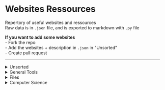 # Websites Ressources<br>

Repertory of useful websites and ressources<br>
Raw data is in `.json` file, and is exported to markdown with `.py` file<br>

__If you want to add some websites__<br>
\- Fork the repo<br>
\- Add the websites + description in `.json` in "Unsorted"<br>
\- Create pull request<br>

---

<details><summary>Unsorted</summary><ul>
</ul></details>
<details><summary>General Tools</summary><ul>
    ㅤ<a href='https://chat.openai.com'>https://chat.openai.com</a> - <span>Current best AI for answering any question</span><br>
    <details><summary>Links</summary><ul>
        ㅤ<a href='https://app.rebrandly.com'>https://app.rebrandly.com</a> - <span>URL shortener / Allow for afterward original link modification</span><br>
        ㅤ<a href='https://app.bitly.com'>https://app.bitly.com</a> - <span>URL shortener / Smallest final link</span><br>
        ㅤ<a href='https://carrd.co'>https://carrd.co</a> - <span>Create cards to display multiple URLs</span><br>
    </ul></details>
    <details><summary>Content Creation</summary><ul>
        ㅤ<a href='https://www.epidemicsound.com'>https://www.epidemicsound.com</a> - <span>Lot of copyright free musics / Not free to use</span><br>
        ㅤ<a href='https://www.joincombo.com'>https://www.joincombo.com</a> - <span>Create clips from stream to send to TikTok / Insta / YTB Shorts</span><br>
        ㅤ<a href='https://www.tubebuddy.com'>https://www.tubebuddy.com</a> - <span>Browser addon / provide tools and stats for Youtube</span><br>
    </ul></details>
    <details><summary>Discord</summary><ul>
        ㅤ<a href='https://discohook.org'>https://discohook.org</a> - <span>Create embed message for Discord bot or Webhooks</span><br>
        ㅤ<a href='https://snowsta.mp'>https://snowsta.mp</a> - <span>Get exact timestamp of message with ID</span><br>
        ㅤ<a href='https://toolscord.com'>https://toolscord.com</a> - <span>Download hd picture of user pfp with ID</span><br>
        ㅤ<a href='https://discord.com/developers'>https://discord.com/developers</a> - <span>Developper portal with your apps / rich presences / bots</span><br>
        ㅤ<a href='https://betterdiscord.app'>https://betterdiscord.app</a> - <span>Enhanced version of Discord with plugins / skins / custom code</span><br>
    </ul></details>
</ul></details>
<details><summary>Files</summary><ul>
    <details><summary>Documents</summary><ul>
        <details><summary>Google</summary><ul>
            ㅤ<a href='https://docs.google.com/document'>https://docs.google.com/document</a> - <span>Share and write Word documents as a team</span><br>
            ㅤ<a href='https://docs.google.com/spreadsheets'>https://docs.google.com/spreadsheets</a> - <span>Share and write Excel sheets as a team</span><br>
            ㅤ<a href='https://docs.google.com/presentation'>https://docs.google.com/presentation</a> - <span>Share and write PowerPoint presentations as a team</span><br>
            ㅤ<a href='https://docs.google.com/forms/u/2/'>https://docs.google.com/forms/u/2/</a> - <span>Share and write forms as a team</span><br>
        </ul></details>
        ㅤ<a href='https://www.notion.so'>https://www.notion.so</a> - <span>Manage lessons / documents / personal notes with easy formating</span><br>
    </ul></details>
    <details><summary>Design</summary><ul>
        ㅤ<a href='https://www.canva.com'>https://www.canva.com</a> - <span>Create images with custom presets and easy small edits</span><br>
        ㅤ<a href='https://www.figma.com'>https://www.figma.com</a> - <span>Create highly customizable designs / design websites</span><br>
    </ul></details>
    <details><summary>Storage</summary><ul>
        ㅤ<a href='https://mega.nz/'>https://mega.nz/</a> - <span>Host and share very big files</span><br>
        ㅤ<a href='https://drive.google.com/drive/'>https://drive.google.com/drive/</a> - <span>Host and share big files / login accessible API</span><br>
    </ul></details>
</ul></details>
<details><summary>Computer Science</summary><ul>
    ㅤ<a href='https://github.com'>https://github.com</a> - <span>Multipurpose code hosting website</span><br>
    <details><summary>Hosting</summary><ul>
        ㅤ<a href='https://sparkedhost.com'>https://sparkedhost.com</a> - <span>Easy to use / Basic service hosting</span><br>
    </ul></details>
    <details><summary>Debug</summary><ul>
        <details><summary>Responses</summary><ul>
            ㅤ<a href='https://stackoverflow.com'>https://stackoverflow.com</a> - <span>Forum for asking CS questions</span><br>
            ㅤ<a href='https://www.w3schools.com'>https://www.w3schools.com</a> - <span>Contain responses to basic CS questions</span><br>
            ㅤ<a href='https://www.geeksforgeeks.org'>https://www.geeksforgeeks.org</a> - <span>Contain responses to basic CS questions</span><br>
        </ul></details>
        <details><summary>Documentation</summary><ul>
            ㅤ<a href='https://gohugo.io'>https://gohugo.io</a> - <span>Easy to use framework for static site generation</span><br>
            ㅤ<a href='https://discordpy.readthedocs.io'>https://discordpy.readthedocs.io</a> - <span>Python API for discord interactions / bot creation</span><br>
            ㅤ<a href='https://developer.mozilla.org/en-US/docs/Web/CSS'>https://developer.mozilla.org/en-US/docs/Web/CSS</a> - <span>Documentation for CSS syntax</span><br>
        </ul></details>
        <details><summary>Learning</summary><ul>
            <details><summary>Solutionnal</summary><ul>
                ㅤ<a href='https://shortcuts.design'>https://shortcuts.design</a> - <span>List of shortcuts for advenced / technical apps</span><br>
                ㅤ<a href='https://untools.co'>https://untools.co</a> - <span>List of thinking designs to solve / explain / organize problems</span><br>
            </ul></details>
            <details><summary>Technical</summary><ul>
                ㅤ<a href='https://roadmap.sh'>https://roadmap.sh</a> - <span>Roadmap to learn general role or skill</span><br>
                ㅤ<a href='https://exercism.org'>https://exercism.org</a> - <span>Exercises to learn specific languages</span><br>
                ㅤ<a href='https://www.codingame.com'>https://www.codingame.com</a> - <span>Exercises / challenges for multiple programming languages</span><br>
            </ul></details>
        </ul></details>
    </ul></details>
    <details><summary>Web Developpement</summary><ul>
        ㅤ<a href='https://responsively.app'>https://responsively.app</a> - <span>Show same website with different responsive sizes</span><br>
        ㅤ<a href='https://fontjoy.com'>https://fontjoy.com</a> - <span>Generate fonts style family with deep learning</span><br>
        ㅤ<a href='https://coolors.co'>https://coolors.co</a> - <span>Generate / save color palette for website consistency</span><br>
        ㅤ<a href='https://type-scale.com'>https://type-scale.com</a> - <span>Visualize scales of text for h1 - h2 - h3...</span><br>
        <details><summary>Ideas</summary><ul>
            ㅤ<a href='https://uxui.monster'>https://uxui.monster</a> - <span>Designs for inspiration when creating websites</span><br>
            ㅤ<a href='https://uxarchive.com'>https://uxarchive.com</a> - <span>Ideas of designs for mobile UX</span><br>
        </ul></details>
        <details><summary>Ressources</summary><ul>
            ㅤ<a href='https://beautifier.io'>https://beautifier.io</a> - <span>Quickly format HTML / CSS / JS to readable</span><br>
            ㅤ<a href='https://fontawesome.com'>https://fontawesome.com</a> - <span>Download svg icons for website design</span><br>
            ㅤ<a href='https://fffuel.co'>https://fffuel.co</a> - <span>Create abstract svg for website background / design</span><br>
            ㅤ<a href='https://design.facebook.com/toolsandresources/'>https://design.facebook.com/toolsandresources/</a> - <span>Download images of any device for presentation</span><br>
        </ul></details>
    </ul></details>
</ul></details>
